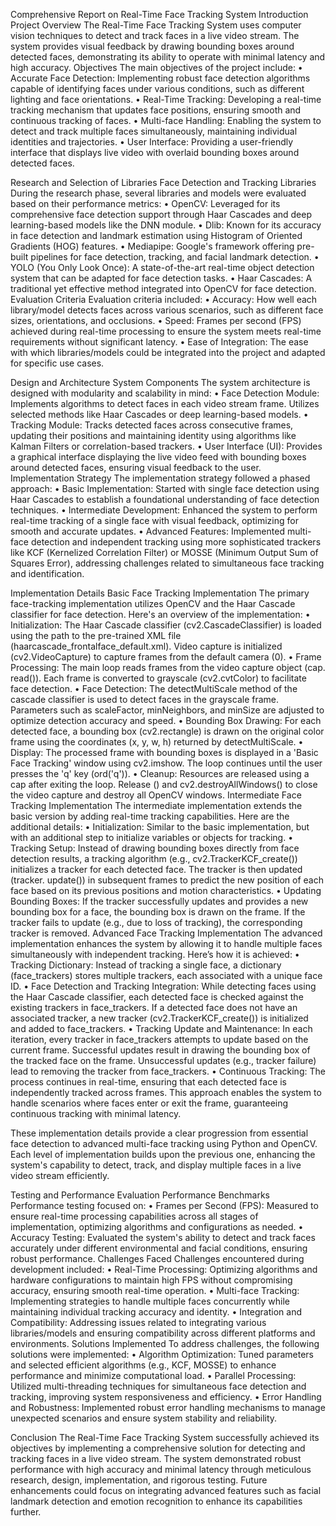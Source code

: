 Comprehensive Report on Real-Time Face Tracking System
Introduction
Project Overview
The Real-Time Face Tracking System uses computer vision techniques to detect and track faces in a live video stream. The system provides visual feedback by drawing bounding boxes around detected faces, demonstrating its ability to operate with minimal latency and high accuracy.
Objectives
The main objectives of the project include:
•	Accurate Face Detection: Implementing robust face detection algorithms capable of identifying faces under various conditions, such as different lighting and face orientations.
•	Real-Time Tracking: Developing a real-time tracking mechanism that updates face positions, ensuring smooth and continuous tracking of faces.
•	Multi-face Handling: Enabling the system to detect and track multiple faces simultaneously, maintaining individual identities and trajectories.
•	User Interface: Providing a user-friendly interface that displays live video with overlaid bounding boxes around detected faces.

Research and Selection of Libraries
Face Detection and Tracking Libraries
During the research phase, several libraries and models were evaluated based on their performance metrics:
•	OpenCV: Leveraged for its comprehensive face detection support through Haar Cascades and deep learning-based models like the DNN module.
•	Dlib: Known for its accuracy in face detection and landmark estimation using Histogram of Oriented Gradients (HOG) features.
•	Mediapipe: Google's framework offering pre-built pipelines for face detection, tracking, and facial landmark detection.
•	YOLO (You Only Look Once): A state-of-the-art real-time object detection system that can be adapted for face detection tasks.
•	Haar Cascades: A traditional yet effective method integrated into OpenCV for face detection.
Evaluation Criteria
Evaluation criteria included:
•	Accuracy: How well each library/model detects faces across various scenarios, such as different face sizes, orientations, and occlusions.
•	Speed: Frames per second (FPS) achieved during real-time processing to ensure the system meets real-time requirements without significant latency.
•	Ease of Integration: The ease with which libraries/models could be integrated into the project and adapted for specific use cases.

Design and Architecture
System Components
The system architecture is designed with modularity and scalability in mind:
•	Face Detection Module: Implements algorithms to detect faces in each video stream frame. Utilizes selected methods like Haar Cascades or deep learning-based models.
•	Tracking Module: Tracks detected faces across consecutive frames, updating their positions and maintaining identity using algorithms like Kalman Filters or correlation-based trackers.
•	User Interface (UI): Provides a graphical interface displaying the live video feed with bounding boxes around detected faces, ensuring visual feedback to the user.
Implementation Strategy
The implementation strategy followed a phased approach:
•	Basic Implementation: Started with single face detection using Haar Cascades to establish a foundational understanding of face detection techniques.
•	Intermediate Development: Enhanced the system to perform real-time tracking of a single face with visual feedback, optimizing for smooth and accurate updates.
•	Advanced Features: Implemented multi-face detection and independent tracking using more sophisticated trackers like KCF (Kernelized Correlation Filter) or MOSSE (Minimum Output Sum of Squares Error), addressing challenges related to simultaneous face tracking and identification.

Implementation Details
Basic Face Tracking Implementation
The primary face-tracking implementation utilizes OpenCV and the Haar Cascade classifier for face detection. Here's an overview of the implementation:
•	Initialization: The Haar Cascade classifier (cv2.CascadeClassifier) is loaded using the path to the pre-trained XML file (haarcascade_frontalface_default.xml). Video capture is initialized (cv2.VideoCapture) to capture frames from the default camera (0).
•	Frame Processing: The main loop reads frames from the video capture object (cap. read()). Each frame is converted to grayscale (cv2.cvtColor) to facilitate face detection.
•	Face Detection: The detectMultiScale method of the cascade classifier is used to detect faces in the grayscale frame. Parameters such as scaleFactor, minNeighbors, and minSize are adjusted to optimize detection accuracy and speed.
•	Bounding Box Drawing: For each detected face, a bounding box (cv2.rectangle) is drawn on the original color frame using the coordinates (x, y, w, h) returned by detectMultiScale.
•	Display: The processed frame with bounding boxes is displayed in a 'Basic Face Tracking' window using cv2.imshow. The loop continues until the user presses the 'q' key (ord('q')).
•	Cleanup: Resources are released using a cap after exiting the loop. Release () and cv2.destroyAllWindows() to close the video capture and destroy all OpenCV windows.
Intermediate Face Tracking Implementation
The intermediate implementation extends the basic version by adding real-time tracking capabilities. Here are the additional details:
•	Initialization: Similar to the basic implementation, but with an additional step to initialize variables or objects for tracking.
•	Tracking Setup: Instead of drawing bounding boxes directly from face detection results, a tracking algorithm (e.g., cv2.TrackerKCF_create()) initializes a tracker for each detected face. The tracker is then updated (tracker. update()) in subsequent frames to predict the new position of each face based on its previous positions and motion characteristics.
•	Updating Bounding Boxes: If the tracker successfully updates and provides a new bounding box for a face, the bounding box is drawn on the frame. If the tracker fails to update (e.g., due to loss of tracking), the corresponding tracker is removed.
Advanced Face Tracking Implementation
The advanced implementation enhances the system by allowing it to handle multiple faces simultaneously with independent tracking. Here’s how it is achieved:
•	Tracking Dictionary: Instead of tracking a single face, a dictionary (face_trackers) stores multiple trackers, each associated with a unique face ID.
•	Face Detection and Tracking Integration: While detecting faces using the Haar Cascade classifier, each detected face is checked against the existing trackers in face_trackers. If a detected face does not have an associated tracker, a new tracker (cv2.TrackerKCF_create()) is initialized and added to face_trackers.
•	Tracking Update and Maintenance: In each iteration, every tracker in face_trackers attempts to update based on the current frame. Successful updates result in drawing the bounding box of the tracked face on the frame. Unsuccessful updates (e.g., tracker failure) lead to removing the tracker from face_trackers.
•	Continuous Tracking: The process continues in real-time, ensuring that each detected face is independently tracked across frames. This approach enables the system to handle scenarios where faces enter or exit the frame, guaranteeing continuous tracking with minimal latency.

These implementation details provide a clear progression from essential face detection to advanced multi-face tracking using Python and OpenCV. Each level of implementation builds upon the previous one, enhancing the system's capability to detect, track, and display multiple faces in a live video stream efficiently.

Testing and Performance Evaluation
Performance Benchmarks
Performance testing focused on:
•	Frames per Second (FPS): Measured to ensure real-time processing capabilities across all stages of implementation, optimizing algorithms and configurations as needed.
•	Accuracy Testing: Evaluated the system's ability to detect and track faces accurately under different environmental and facial conditions, ensuring robust performance.
Challenges Faced
Challenges encountered during development included:
•	Real-Time Processing: Optimizing algorithms and hardware configurations to maintain high FPS without compromising accuracy, ensuring smooth real-time operation.
•	Multi-face Tracking: Implementing strategies to handle multiple faces concurrently while maintaining individual tracking accuracy and identity.
•	Integration and Compatibility: Addressing issues related to integrating various libraries/models and ensuring compatibility across different platforms and environments.
Solutions Implemented
To address challenges, the following solutions were implemented:
•	Algorithm Optimization: Tuned parameters and selected efficient algorithms (e.g., KCF, MOSSE) to enhance performance and minimize computational load.
•	Parallel Processing: Utilized multi-threading techniques for simultaneous face detection and tracking, improving system responsiveness and efficiency.
•	Error Handling and Robustness: Implemented robust error handling mechanisms to manage unexpected scenarios and ensure system stability and reliability.

Conclusion
The Real-Time Face Tracking System successfully achieved its objectives by implementing a comprehensive solution for detecting and tracking faces in a live video stream. The system demonstrated robust performance with high accuracy and minimal latency through meticulous research, design, implementation, and rigorous testing. Future enhancements could focus on integrating advanced features such as facial landmark detection and emotion recognition to enhance its capabilities further.
